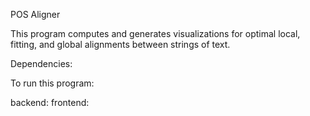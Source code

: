 POS Aligner

This program computes and generates visualizations for optimal local, fitting, and global alignments between strings of text.


Dependencies:


To run this program:

backend:
frontend:
